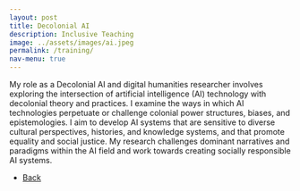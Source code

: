 ```yaml
---
layout: post
title: Decolonial AI
description: Inclusive Teaching 
image: ../assets/images/ai.jpeg
permalink: /training/
nav-menu: true
---
```


<p>
My role as a Decolonial AI and digital humanities researcher involves exploring the intersection of artificial intelligence (AI) technology with decolonial theory and practices. I examine the ways in which AI technologies perpetuate or challenge colonial power structures, biases, and epistemologies. I aim to develop AI systems that are sensitive to diverse cultural perspectives, histories, and knowledge systems, and that promote equality and social justice. My research challenges dominant narratives and paradigms within the AI field and work towards creating socially responsible AI systems. </p>





<ul class="actions">
<li><a href="/" class="button next scrolly">Back</a></li>
</ul>
